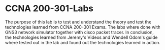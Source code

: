 <!-- Improved compatibility of back to top link: See: https://github.com/othneildrew/Best-README-Template/pull/73 -->
<a name="readme-top"></a>


<!-- ABOUT THIS REPOSITORY -->
# CCNA 200-301-Labs
The purpose of this lab is to test and understand the theory and test the technologies learned from CCNA 200-301 Exams. The labs where done with GNS3 network simulator together with cisco packet tracer. In conclusion, the technologies learned from Jeremy's Videos and Wendell Odom's guide where tested out in the lab and found out the technologies learned in action.
